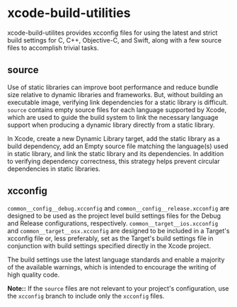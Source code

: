 # xcode-build-utilities

xcode-build-utilites provides xcconfig files for using the latest and strict build settings for C, C++, Objective-C, and Swift, along with a few source files to accomplish trivial tasks.

## source

Use of static libraries can improve boot performance and reduce bundle size relative to dynamic libraries and frameworks. But, without building an executable image, verifying link dependencies for a static library is difficult. `source` contains empty source files for each language supported by Xcode, which are used to guide the build system to link the necessary language support when producing a dynamic library directly from a static library.

In Xcode, create a new Dynamic Library target, add the static library as a build dependency, add an Empty source file matching the language(s) used in static library, and link the static library and its dependencies. In addition to verifying dependency correctness, this strategy helps prevent circular dependencies in static libraries.

## xcconfig

`common__config__debug.xcconfig` and `common__config__release.xcconfig` are designed to be used as the project level build settings files for the Debug and Release configurations, respectively. `common__target__ios.xcconfig` and `common__target__osx.xcconfig` are designed to be included in a Target's xcconfig file or, less preferably, set as the Target's build settings file in conjunction with build settings specified directly in the Xcode project.

The build settings use the latest language standards and enable a majority of the available warnings, which is intended to encourage the writing of high quality code.

**Note::** If the `source` files are not relevant to your project's configuration, use the `xcconfig` branch to include only the `xcconfig` files.

